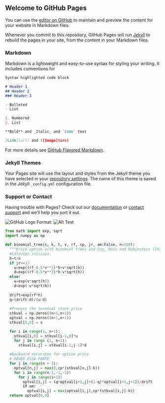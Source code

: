 ## Welcome to GitHub Pages

You can use the [editor on GitHub](https://github.com/carlosmagnogfr/Finance_Stuff/edit/master/index.md) to maintain and preview the content for your website in Markdown files.

Whenever you commit to this repository, GitHub Pages will run [Jekyll](https://jekyllrb.com/) to rebuild the pages in your site, from the content in your Markdown files.

### Markdown

Markdown is a lightweight and easy-to-use syntax for styling your writing. It includes conventions for

```markdown
Syntax highlighted code block

# Header 1
## Header 2
### Header 3

- Bulleted
- List

1. Numbered
2. List

**Bold** and _Italic_ and `Code` text

[Link](url) and ![Image](src)
```

For more details see [GitHub Flavored Markdown](https://guides.github.com/features/mastering-markdown/).

### Jekyll Themes

Your Pages site will use the layout and styles from the Jekyll theme you have selected in your [repository settings](https://github.com/carlosmagnogfr/Finance_Stuff/settings). The name of this theme is saved in the Jekyll `_config.yml` configuration file.

### Support or Contact

Having trouble with Pages? Check out our [documentation](https://help.github.com/categories/github-pages-basics/) or [contact support](https://github.com/contact) and we’ll help you sort it out.


![GitHub Logo](https://drive.google.com/open?id=110HpOCEDb_GKNo9kkWPLmLig0uJ0soG2)
Format: ![Alt Text](https://drive.google.com/open?id=110HpOCEDb_GKNo9kkWPLmLig0uJ0soG2)

```python
from math import exp, sqrt
import numpy as np

def binomial_tree(s, k, t, v, rf, cp, jr, am:False, n=100):
  """Price option with binomial trees and Cox, Ross and Rubinstein (1979) formula"""
  #Cálculos iniciais
  h=t/n
  if jr==1:
    u=exp((rf-0.5*v**2)*h+v*sqrt(h))
    d=exp((rf-0.5*v**2)*h-v*sqrt(h))
  else:
    u=exp(v*sqrt(h))
    d=exp(-v*sqrt(h))
  
  drift=exp(rf*h)
  q=(drift-d)/(u-d)
  
  #Process the terminal stock price
  stkval = np.zeros((n+1,n+1))
  optval = np.zeros((n+1,n+1))
  stkval[0,0] = s

  for i in range(1, n+1):
    stkval[i,0] = stkval[i-1,0]*u
    for j in range (1, n+1):
      stkval[i,j] = stkval[i-1,j-1]*d
  
  #Backward recursion for option price
  # REVER ESSA PARTE
  for j in range(n + 1):
    optval[n,j] = max(0,cp*(stkval[n,j]-k))
    for i in range(n-1,-1,-1):
      for j in range(i+1):
        optval[i,j] = (q*optval[i+1,j]+(1-q)*optval[i+1,j+1])/drift
        if am:
          optval[i,j] = max(optval[i,j],cp*(stkval[i,j]-k))
  return optval[0,0]
```
